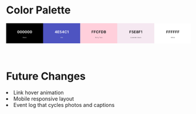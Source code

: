 <h1>Color Palette</h1>

![color palette](https://github.com/eden-amari/portfolio/blob/main/portfolioColors.png?raw=true)

<br>
<h1>Future Changes</h1>
<li>Link hover animation</li>
<li>Mobile responsive layout</li>
<li>Event log that cycles photos and captions</li>
